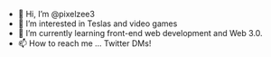 - 👋 Hi, I’m @pixelzee3
- 👀 I’m interested in Teslas and video games
- 🌱 I’m currently learning front-end web development and Web 3.0.
- 📫 How to reach me ... Twitter DMs!

<!---
pixelzee3/pixelzee3 is a ✨ special ✨ repository because its `README.md` (this file) appears on your GitHub profile.
You can click the Preview link to take a look at your changes.
--->
